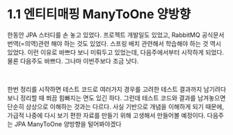 # 1.1 엔티티매핑 ManyToOne 양방향

한동안 JPA 스터디를 손 놓고 있었다. 프로젝트 개발일도 있었고, RabbitMQ 공식문서 번역(=의역)관련 해야 하는 것도 있었다. 스프링 배치 관련해서 학습해야 하는 것 역시 있었다. 이런 이유로 바쁘다 보니 미뤄두고 있었는데, 다음주에서부터 시작하게 되었다. 물론 다음주도 바쁘다. 그나마 이번주보다 조금 낫다.<br>

<br>

한번 정리를 시작하면 테스트 코드로 여러가지 경우를 고려한 테스트 결과까지 남기려다 보니 정리할 때 쬐끔 힘빠지는 면도 있긴 하다. 그런데 테스트 코드와 결과를 남겨놓으면 단순히 상상으로 이해하는 것과는 다르다. 사실 기반으로 개념을 이해하게 되기 때문에, 가급적 나중에 다시 보기 편한 자료를 만들기 위해 고생해서 만들어볼 예정이다. 다음주는 JPA ManyToOne 양방향을 털어봐야겠다

